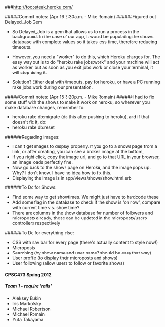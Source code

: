 ###http://toobsteak.heroku.com/

#####Commit notes: (Apr 16 2:30a.m. - Mike Romain)
######Figured out Delayed_Job Gem
+ So Delayed_Job is a gem that allows us to run a process in the
background. In the case of our app, it would be populating the shows
database with complete values so it takes less time, therefore reducing
timeouts.

+ However, you need a "worker" to do this, which Heroku charges for. The
easy way out is to do "heroku rake jobs:work" and your machine will act
as worker, but as soon as you exit jobs:work or close your terminal, it
will stop doing it.

+ Solution? Either deal with timeouts, pay for heroku, or have a PC
running rake jobs:work during our presentation.


#####Commit notes: (Apr 15 3:20p.m. - Mike Romain)
######I had to fix some stuff with the shows to make it work on heroku, so whenever you make database changes, remember to:
+ heroku rake db:migrate (do this after pushing to heroku), and if that doesn't fix it, do:
+ heroku rake db:reset

######Regarding images:
+ I can't get images to display properly. If you go to a shows page from a link, or after creating, you can see a broken image at the bottom,
+ If you right click, copy the image url, and go to that URL in your browser, an image loads perfectly fine. 
+ Now go back to the shows page on Heroku, and the image pops up. Why? I don't know. I have no idea how to fix this.
+ Displaying the image is in app/views/shows/show.html.erb

######To Do for Shows:
+ Find some way to get showtimes. We might just have to hardcode these
+ Add some flag in the database to check if the show is 'on now', compare with current time v.s. show time?
+ There are columns in the show database for number of followers and microposts already, these can be updated in the microposts/users controllers respectively

######To Do for everything else:
+ CSS with nav bar for every page (there's actually content to style now!)
+ Microposts
+ Searching (by show name and user name? should be easy that way)
+ User profile (to display their microposts and shows)
+ User following (allow users to follow or favorite shows)

#### CPSC473 Spring 2012
##### Team 1 - require 'rails'

+ Aleksey Bukin
+ Iris Markofsky
+ Michael Robertson
+ Michael Romain
+ Yuta Takayama